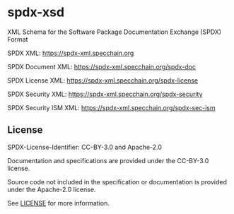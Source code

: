 # spdx-xsd

XML Schema for the Software Package Documentation Exchange (SPDX) Format

SPDX XML:  https://spdx-xml.specchain.org

SPDX Document XML: https://spdx-xml.specchain.org/spdx-doc

SPDX License XML: https://spdx-xml.specchain.org/spdx-license

SPDX Security XML: https://spdx-xml.specchain.org/spdx-security

SPDX Security ISM XML: https://spdx-xml.specchain.org/spdx-sec-ism

## License

SPDX-License-Identifier: CC-BY-3.0 and Apache-2.0

Documentation and specifications are provided under the CC-BY-3.0 license.

Source code not included in the specification or documentation is provided under the Apache-2.0 license.

See [LICENSE](LICENSE) for more information.
